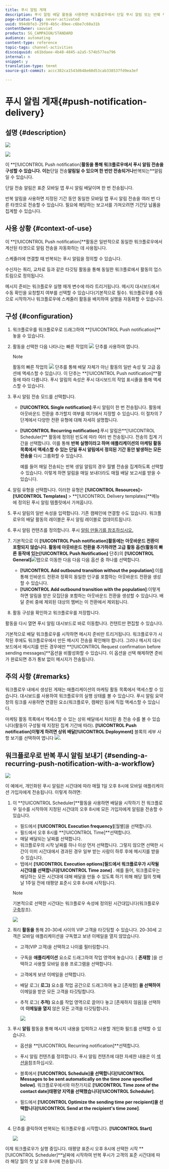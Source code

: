 ```yaml
---
title: 푸시 알림 게재
description: 푸시 알림 배달 활동을 사용하면 워크플로우에서 단일 푸시 알림 또는 반복 푸시 알림을 전송하도록 구성할 수 있습니다.
page-status-flag: never-activated
uuid: 994d8fe3-29f0-4b5c-89ee-c6be7c60a31b
contentOwner: sauviat
products: SG_CAMPAIGN/STANDARD
audience: automating
content-type: reference
topic-tags: channel-activities
discoiquuid: e61bdaee-4b48-4845-a2a5-574b577ea796
internal: n
snippet: y
translation-type: tm+mt
source-git-commit: accc382ca1543d648e60d53cab338537fd9ea3ef

---
```



# 푸시 알림 게재{#push-notification-delivery}

## 설명 {#description}

![](assets/push.png)

![](assets/recurrentpush.png)

이 **[!UICONTROL Push notification]**활동을 통해 워크플로우에서 푸시 알림 전송을 구성할 수 있습니다. 이는**&#x200B;단일 전송&#x200B;**알림일 수 있으며 한 번만 전송되거나**&#x200B;반복되는&#x200B;**알림일 수 있습니다.

단일 전송 알림은 표준 모바일 앱 푸시 알림 배달이며 한 번 전송됩니다.

반복 알림을 사용하면 지정된 기간 동안 동일한 모바일 앱 푸시 알림 전송을 여러 번 다른 타겟으로 전송할 수 있습니다. 필요에 해당하는 보고서를 가져오려면 기간당 납품을 집계할 수 있습니다.

## 사용 상황 {#context-of-use}

이 **[!UICONTROL Push notification]**활동은 일반적으로 동일한 워크플로우에서 계산된 타겟으로 알림 전송을 자동화하는 데 사용됩니다.

스케줄러에 연결할 때 반복되는 푸시 알림을 정의할 수 있습니다.

수신자는 쿼리, 교차로 등과 같은 타깃팅 활동을 통해 동일한 워크플로에서 활동의 업스트림으로 정의됩니다.

메시지 준비는 워크플로우 실행 매개 변수에 따라 트리거됩니다. 메시지 대시보드에서 수동 확인을 요청할지 여부를 선택할 수 있습니다(기본적으로 필수). 워크플로우를 수동으로 시작하거나 워크플로우에 스케줄러 활동을 배치하여 실행을 자동화할 수 있습니다.

## 구성 {#configuration}

1. 워크플로우를 워크플로우로 드래그하여 **[!UICONTROL Push notification]**놓을 수 있습니다.
1. 활동을 선택한 다음 나타나는 빠른 작업의 ![](assets/edit_darkgrey-24px.png) 단추를 사용하여 엽니다.

   >[!NOTE]
   >
   >활동의 빠른 작업의 ![](assets/dlv_activity_params-24px.png) 단추를 통해 배달 자체가 아닌 활동의 일반 속성 및 고급 옵션에 액세스할 수 있습니다. 이 단추는 **[!UICONTROL Push notification]**활동에 따라 다릅니다. 푸시 알림의 속성은 푸시 대시보드의 작업 표시줄을 통해 액세스할 수 있습니다.

1. 푸시 알림 전송 모드를 선택합니다.

   * **[!UICONTROL Single notification]**:푸시 알림이 한 번 전송됩니다. 활동에 아웃바운드 전환을 추가할지 여부를 여기에서 지정할 수 있습니다. 이 절차의 7단계에서 다양한 전환 유형에 대해 자세히 설명합니다.
   * **[!UICONTROL Recurring notification]**:푸시 알림은**[!UICONTROL Scheduler]** 활동에 정의된 빈도에 따라 여러 번 전송됩니다. 전송의 집계 기간을 선택합니다. 이를 통해 **반복 실행이라고 하며 애플리케이션의 마케팅 활동 목록에서 액세스할 수 있는 단일 푸시 알림에서 정의된 기간 동안 발생하는 모든 전송을** 다시 그룹화할 수 있습니다.

      예를 들어 매일 전송되는 반복 생일 알림의 경우 월별 전송을 집계하도록 선택할 수 있습니다. 이렇게 하면 알림을 매일 보내더라도 매월 배달 보고서를 받을 수 있습니다.

1. 알림 유형을 선택합니다. 이러한 유형은 **[!UICONTROL Resources]**>**[!UICONTROL Templates]** > **[!UICONTROL Delivery templates]**메뉴에 정의된 푸시 알림 템플릿에서 가져옵니다.
1. 푸시 알림의 일반 속성을 입력합니다. 기존 캠페인에 연결할 수도 있습니다. 워크플로우의 배달 활동의 레이블은 푸시 알림 레이블로 업데이트됩니다.
1. 푸시 알림 컨텐츠를 정의합니다. 푸시 [알림 만들기를 참조하십시오.](../../channels/using/preparing-and-sending-a-push-notification.md)
1. 기본적으로 이 **[!UICONTROL Push notification]**활동에는 아웃바운드 전환이 포함되지 않습니다. 활동에 아웃바운드 전환을 추가하려면 고급 활동 옵션(활동의 빠른 동작에 있는**[!UICONTROL Push Notification]** 단추)의 **[!UICONTROL General]**![](assets/dlv_activity_params-24px.png)탭으로 이동한 다음 다음 다음 옵션 중 하나를 선택합니다.

   * **[!UICONTROL Add outbound transition without the population]**:이를 통해 인바운드 전환과 정확히 동일한 인구를 포함하는 아웃바운드 전환을 생성할 수 있습니다.
   * **[!UICONTROL Add outbound transition with the population]**:이렇게 하면 알림을 받은 모집단을 포함하는 아웃바운드 전환을 생성할 수 있습니다. 배달 준비 중에 제외된 대상의 멤버는 이 전환에서 제외됩니다.

1. 활동 구성을 확인하고 워크플로우를 저장합니다.

활동을 다시 열면 푸시 알림 대시보드로 바로 이동합니다. 컨텐트만 편집할 수 있습니다.

기본적으로 배달 워크플로우를 시작하면 메시지 준비만 트리거됩니다. 워크플로우가 시작된 후에도 워크플로우에서 만든 메시지 전송을 확인해야 합니다. 그러나 메시지 대시보드에서 메시지를 만든 경우에만 **[!UICONTROL Request confirmation before sending messages]**옵션을 비활성화할 수 있습니다. 이 옵션을 선택 해제하면 준비가 완료되면 추가 통보 없이 메시지가 전송됩니다.

## 주의 사항 {#remarks}

워크플로우 내에서 생성된 게재는 애플리케이션의 마케팅 활동 목록에서 액세스할 수 있습니다. 대시보드를 사용하여 워크플로우의 실행 상태를 볼 수 있습니다. 푸시 알림 요약 창의 링크를 사용하면 연결된 요소(워크플로우, 캠페인 등)에 직접 액세스할 수 있습니다.

마케팅 활동 목록에서 액세스할 수 있는 상위 배달에서 처리된 총 전송 수를 볼 수 있습니다(활동이 구성될 때 지정된 집계 기간에 따라). **[!UICONTROL Push notification]**이렇게 하려면 상위 배달**[!UICONTROL Deployment]** 블록의 세부 사항 보기를 선택하여 엽니다 ![](assets/wkf_dlv_detail_button.png).

## 워크플로우로 반복 푸시 알림 보내기 {#sending-a-recurring-push-notification-with-a-workflow}

![](assets/wkf_push_example_1.png)

이 예에서, 개인화된 푸시 알림은 시간대에 따라 매월 1일 오후 8시에 모바일 애플리케이션 가입자에게 전송됩니다. 이렇게 하려면:

1. 이 **[!UICONTROL Scheduler]**활동을 사용하면 배달을 시작하기 전 워크플로우 일수를 시작하여 지정된 시간대의 오후 8시에 모든 가입자에게 알림을 전송할 수 있습니다.

   * 필드에서 **[!UICONTROL Execution frequency]**[월별]을 선택합니다.
   * 필드에서 오후 8시를 **[!UICONTROL Time]**선택합니다.
   * 매달 배달되는 날짜를 선택합니다.
   * 워크플로우의 시작 날짜를 하나 이상 먼저 선택합니다. 그렇지 않으면 선택한 시간이 이미 시간대에서 경과된 경우 일부 받는 사람이 하루 후에 메시지를 받을 수 있습니다.
   * 탭에서 **[!UICONTROL Execution options]**필드에서 워크플로우가 시작될 시간대를 선택합니다**[!UICONTROL Time zone]** . 예를 들어, 워크플로우는 해당하는 모든 시간대에 대해 배달을 만들 수 있도록 하기 위해 해당 월의 첫째 날 1주일 전에 태평양 표준시 오후 8시에 시작됩니다.
   >[!NOTE]
   >
   >기본적으로 선택한 시간대는 워크플로우 속성에 정의된 시간대입니다(워크플로우 [구축](../../automating/using/building-a-workflow.md)참조).

   ![](assets/wkf_push_example_5.png)

1. 쿼리 **활동을** 통해 20-30세 사이의 VIP 고객을 타깃팅할 수 있습니다. 20-30세 고객은 모바일 애플리케이션을 구독했고 보낸 이메일을 열지 않았습니다.

   * 고객(VIP 고객)을 선택하고 나이를 필터링합니다.
   * 구독을 **애플리케이션** 요소로 드래그하여 작업 영역에 놓습니다. [ **존재함** ]을 선택하고 사용할 모바일 응용 프로그램을 선택합니다.
   * 고객에게 보낸 이메일을 선택합니다.
   * 배달 로그( **로그)** 요소를 작업 공간으로 드래그하여 놓고 [존재함] **을 선택하여** 이메일을 받은 모든 고객을 타깃팅합니다.
   * 추적 로그( **추적)** 요소를 작업 영역으로 끌어다 놓고 [존재하지 않음]을 선택하여 **이메일을 열지** 않은 모든 고객을 타깃팅합니다.

      ![](assets/wkf_push_example_2.png)

1. 푸시 **알림** 활동을 통해 메시지 내용을 입력하고 사용할 개인화 필드를 선택할 수 있습니다.

   * 옵션을 **[!UICONTROL Recurring notification]**선택합니다.
   * 푸시 알림 컨텐츠를 정의합니다. 푸시 알림 컨텐츠에 대한 자세한 내용은 이 [섹션을](../../channels/using/preparing-and-sending-a-push-notification.md)참조하십시오.
   * 블록에서 **[!UICONTROL Schedule]**을 선택합니다**[!UICONTROL Messages to be sent automatically on the time zone specified below]**. 워크플로우에서와 마찬가지로 **[!UICONTROL Time zone of the contact date]**태평양 지역을 선택했습니다**[!UICONTROL Scheduler]**.
   * 필드에서 **[!UICONTROL Optimize the sending time per recipient]**을 선택합니다**[!UICONTROL Send at the recipient's time zone]**.

      ![](assets/wkf_push_example_4.png)

1. 단추를 클릭하여 반복되는 워크플로우를 시작합니다. **[!UICONTROL Start]**

   ![](assets/wkf_push_example_3.png)

이제 워크플로우가 실행 중입니다. 태평양 표준시 오후 8시에 선택한 시작 **[!UICONTROL Scheduler]**날짜에 시작하여 반복 푸시가 고객의 표준 시간대에 따라 해당 월의 첫 날 오후 8시에 전송됩니다.
